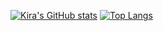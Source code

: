 [![Kira's GitHub stats](https://github-readme-stats.vercel.app/api?username=kira0x1&show_icons=true&theme=radical)](https://github.com/kira0x1/github-readme-stats)
[![Top Langs](https://github-readme-stats.vercel.app/api/top-langs/?username=kira0x1&layout=compact&theme=radical)](https://github.com/kira0x1/github-readme-stats)
